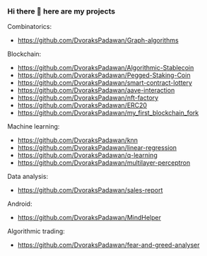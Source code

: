 ### Hi there 👋 here are my projects
Combinatorics:
* https://github.com/DvoraksPadawan/Graph-algorithms


Blockchain:
* https://github.com/DvoraksPadawan/Algorithmic-Stablecoin
* https://github.com/DvoraksPadawan/Pegged-Staking-Coin
* https://github.com/DvoraksPadawan/smart-contract-lottery
* https://github.com/DvoraksPadawan/aave-interaction
* https://github.com/DvoraksPadawan/nft-factory
* https://github.com/DvoraksPadawan/ERC20
* https://github.com/DvoraksPadawan/my_first_blockchain_fork


Machine learning:
* https://github.com/DvoraksPadawan/knn
* https://github.com/DvoraksPadawan/linear-regression
* https://github.com/DvoraksPadawan/q-learning
* https://github.com/DvoraksPadawan/multilayer-perceptron


Data analysis:
* https://github.com/DvoraksPadawan/sales-report


Android:
* https://github.com/DvoraksPadawan/MindHelper


Algorithmic trading:
* https://github.com/DvoraksPadawan/fear-and-greed-analyser
<!--
**DvoraksPadawan/DvoraksPadawan** is a ✨ _special_ ✨ repository because its `README.md` (this file) appears on your GitHub profile.

Here are some ideas to get you started:

- 🔭 I’m currently working on ...
- 🌱 I’m currently learning ...
- 👯 I’m looking to collaborate on ...
- 🤔 I’m looking for help with ...
- 💬 Ask me about ...
- 📫 How to reach me: ...
- 😄 Pronouns: ...
- ⚡ Fun fact: ...
-->
